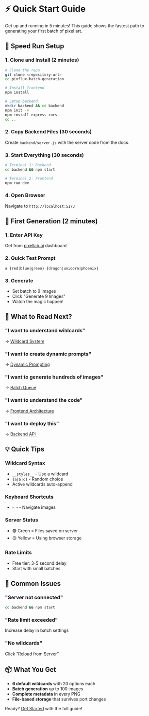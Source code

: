 # ⚡ Quick Start Guide

Get up and running in 5 minutes! This guide shows the fastest path to generating your first batch of pixel art.

## 🏃 Speed Run Setup

### 1. Clone and Install (2 minutes)

```bash
# Clone the repo
git clone <repository-url>
cd pixflux-batch-generation

# Install frontend
npm install

# Setup backend
mkdir backend && cd backend
npm init -y
npm install express cors
cd ..
```

### 2. Copy Backend Files (30 seconds)

Create `backend/server.js` with the server code from the docs.

### 3. Start Everything (30 seconds)

```bash
# Terminal 1: Backend
cd backend && npm start

# Terminal 2: Frontend  
npm run dev
```

### 4. Open Browser

Navigate to `http://localhost:5173`

## 🎨 First Generation (2 minutes)

### 1. Enter API Key
Get from [pixellab.ai](https://www.pixellab.ai/pixellab-api) dashboard

### 2. Quick Test Prompt
```
a {red|blue|green} {dragon|unicorn|phoenix}
```

### 3. Generate
- Set batch to 9 images
- Click "Generate 9 Images"
- Watch the magic happen!

## 🎯 What to Read Next?

### "I want to understand wildcards"
→ [Wildcard System](./wildcard-system.md)

### "I want to create dynamic prompts"
→ [Dynamic Prompting](./dynamic-prompting.md)

### "I want to generate hundreds of images"
→ [Batch Queue](./batch-queue.md)

### "I want to understand the code"
→ [Frontend Architecture](./frontend-architecture.md)

### "I want to deploy this"
→ [Backend API](./backend-api.md#deployment-options)

## 💡 Quick Tips

### Wildcard Syntax
- `__styles__` - Use a wildcard
- `{a|b|c}` - Random choice
- Active wildcards auto-append

### Keyboard Shortcuts
- `←` `→` - Navigate images

### Server Status
- 🟢 Green = Files saved on server
- 🟡 Yellow = Using browser storage

### Rate Limits
- Free tier: 3-5 second delay
- Start with small batches

## 🚨 Common Issues

### "Server not connected"
```bash
cd backend && npm start
```

### "Rate limit exceeded"
Increase delay in batch settings

### "No wildcards"
Click "Reload from Server"

## 📦 What You Get

- **6 default wildcards** with 20 options each
- **Batch generation** up to 100 images
- **Complete metadata** in every PNG
- **File-based storage** that survives port changes

Ready? [Get Started](./getting-started.md) with the full guide!
